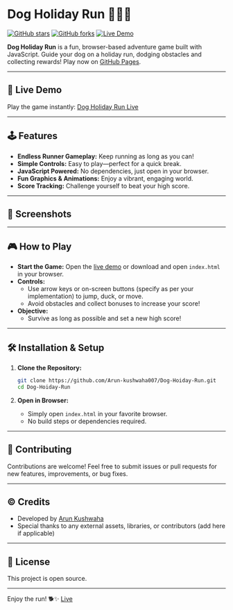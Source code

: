 # Dog Holiday Run 🐶🏃‍♂️ 

[![GitHub stars](https://img.shields.io/github/stars/Arun-kushwaha007/Dog-Hoiday-Run?style=social)](https://github.com/Arun-kushwaha007/Dog-Hoiday-Run/stargazers)
[![GitHub forks](https://img.shields.io/github/forks/Arun-kushwaha007/Dog-Hoiday-Run?style=social)](https://github.com/Arun-kushwaha007/Dog-Hoiday-Run/network)
[![Live Demo](https://img.shields.io/badge/Demo-Play%20Now-green?style=flat&logo=google-chrome)](https://arun-kushwaha007.github.io/Dog-Hoiday-Run/)

**Dog Holiday Run** is a fun, browser-based adventure game built with JavaScript. Guide your dog on a holiday run, dodging obstacles and collecting rewards! Play now on [GitHub Pages](https://arun-kushwaha007.github.io/Dog-Hoiday-Run/).

---

## 🚀 Live Demo

Play the game instantly: [Dog Holiday Run Live](https://arun-kushwaha007.github.io/Dog-Hoiday-Run/)

---

## 🕹️ Features

- **Endless Runner Gameplay:** Keep running as long as you can!
- **Simple Controls:** Easy to play—perfect for a quick break.
- **JavaScript Powered:** No dependencies, just open in your browser.
- **Fun Graphics & Animations:** Enjoy a vibrant, engaging world.
- **Score Tracking:** Challenge yourself to beat your high score.

---

## 📸 Screenshots

<!-- Add screenshots here if available -->
<!-- Example:
![screenshot1](assets/screenshot1.png)
-->

---

## 🎮 How to Play

- **Start the Game:** Open the [live demo](https://arun-kushwaha007.github.io/Dog-Hoiday-Run/) or download and open `index.html` in your browser.
- **Controls:**  
  - Use arrow keys or on-screen buttons (specify as per your implementation) to jump, duck, or move.
  - Avoid obstacles and collect bonuses to increase your score!
- **Objective:**  
  - Survive as long as possible and set a new high score!

---

## 🛠️ Installation & Setup

1. **Clone the Repository:**
    ```bash
    git clone https://github.com/Arun-kushwaha007/Dog-Hoiday-Run.git
    cd Dog-Hoiday-Run
    ```

2. **Open in Browser:**
    - Simply open `index.html` in your favorite browser.
    - No build steps or dependencies required.

---



## 📝 Contributing

Contributions are welcome! Feel free to submit issues or pull requests for new features, improvements, or bug fixes.

---

## ©️ Credits

- Developed by [Arun Kushwaha](https://github.com/Arun-kushwaha007)
- Special thanks to any external assets, libraries, or contributors (add here if applicable)

---

## 🪪 License

This project is open source. 

---

Enjoy the run! 🐕✨  [Live](https://arun-kushwaha007.github.io/Dog-Hoiday-Run/)
